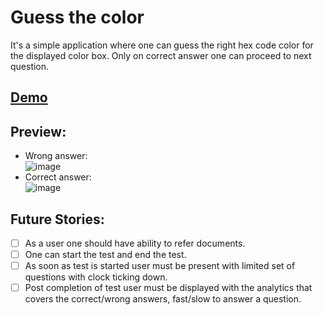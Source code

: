 # Guess the color
It's a simple application where one can guess the right hex code color for the displayed color box.
Only on correct answer one can proceed to next question.

## [Demo](https://gandholi-kumar-guess-color.netlify.app/)

## Preview:
- Wrong answer:<br />![image](https://user-images.githubusercontent.com/46054848/209470070-b0d46d11-50d9-4791-9b94-08a2752010aa.png)
- Correct answer: <br /> ![image](https://user-images.githubusercontent.com/46054848/209470360-3d23ef3b-df15-4819-ab8a-5f53460d3c72.png)

## Future Stories: 
- [ ] As a user one should have ability to refer documents.
- [ ] One can start the test and end the test.
- [ ] As soon as test is started user must be present with limited set of questions with clock ticking down.
- [ ] Post completion of test user must be displayed with the analytics that covers the correct/wrong answers, fast/slow to answer a question.
